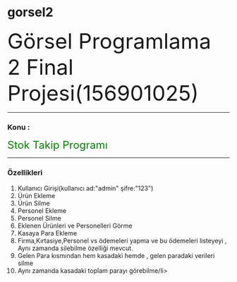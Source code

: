 # gorsel2
<font size="7" >Görsel Programlama 2 Final Projesi(156901025)</font>
<hr>
<h3>Konu :</h3><font size="5" color="green">Stok Takip Programı</font>
<hr>
<h3> Özellikleri </h3>
<ol>
<li>Kullanıcı Girişi(kullanıcı ad:"admin" şifre:"123")</li>
<li>Ürün Ekleme</li>
<li>Ürün Silme</li>
<li>Personel Ekleme</li>
<li>Personel Silme</li>
<li>Eklenen Ürünleri ve Personelleri Görme</li>
<li>Kasaya Para Ekleme</li>
<li>Firma,Kırtasiye,Personel vs ödemeleri yapma ve bu ödemeleri listeyeyi , Aynı zamanda silebilme özelliği mevcut. </li>
<li>Gelen Para kısmından hem kasadaki hemde , gelen paradaki verileri silme</li>
<li>Aynı zamanda kasadaki toplam parayı görebilme/li>

</ol>

